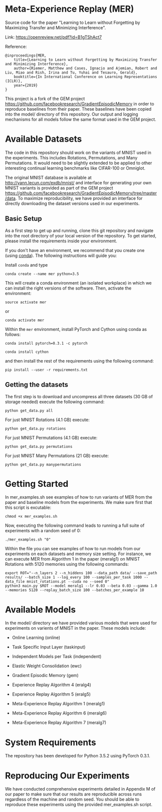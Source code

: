 # Meta-Experience Replay (MER)

Source code for the paper "Learning to Learn without Forgetting by Maximizing Transfer and Minimizing Interference".

Link: https://openreview.net/pdf?id=B1gTShAct7

Reference:
```
@inproceedings{MER,
    title={Learning to Learn without Forgetting by Maximizing Transfer and Minimizing Interference},   
    author={Riemer, Matthew and Cases, Ignacio and Ajemian, Robert and Liu, Miao and Rish, Irina and Tu, Yuhai and Tesauro, Gerald},    
    booktitle={In International Conference on Learning Representations (ICLR)},    
    year={2019}   
}
```

This project is a fork of the GEM project https://github.com/facebookresearch/GradientEpisodicMemory in order to reproduce baselines from their paper. These baselines have been copied into the model/ directory of this repository. Our output and logging mechanisms for all models follow the same format used in the GEM project. 

# Available Datasets

The code in this repository should work on the variants of MNIST used in the experiments. This includes Rotations, Permutations, and Many Permutations. It would need to be slightly extended to be applied to other interesting continual learning benchmarks like CIFAR-100 or Omniglot.

The original MNIST database is available at http://yann.lecun.com/exdb/mnist/ and interface for generating your own MNIST variants is provided as part of the GEM project https://github.com/facebookresearch/GradientEpisodicMemory/tree/master/data. To maximize reproducibility, we have provided an interface for directly downloading the dataset versions used in our experiments.

## Basic Setup

As a first step to get up and running, clone this git repository and navigate into the root directory of your local version of the repository. To get started, please install the requirements inside your environment.

If you don't have an environment, we recommend that you create one (using [conda](http://anaconda.org)). The following instructions will guide you:

Install `conda` and type

```conda create --name mer python=3.5```

This will create a conda environment (an isolated workplace) in which we can install the right versions of the software. Then, activate the environment:

```source activate mer```

or

```conda activate mer```

Within the `mer` environment, install PyTorch and Cython using conda as follows:

```conda install pytorch=0.3.1 -c pytorch```

```conda install cython```

and then install the rest of the requirements using the following command:

```pip install --user -r requirements.txt```

## Getting the datasets

The first step is to download and uncompress all three datasets (30 GB of storage needed) execute the following command:

```python get_data.py all```

For just MNIST Rotations (4.1 GB) execute:

```python get_data.py rotations```

For just MNIST Permutations (4.1 GB) execute:

```python get_data.py permutations```

For just MNIST Many Permutations (21 GB) execute:

```python get_data.py manypermutations```

# Getting Started

In mer_examples.sh see examples of how to run variants of MER from the paper and baseline models from the experiments. We make sure first that this script is excutable:

```chmod +x mer_examples.sh```

Now, executing the following command leads to running a full suite of experiments with a random seed of 0:

```
./mer_examples.sh "0"
```

Within the file you can see examples of how to run models from our experiments on each datasets and memory size setting. For instance, we can execute MER from Algorithm 1 in the paper (meralg1) on MNIST Rotations with 5120 memories using the following commands:
```
export ROT="--n_layers 2 --n_hiddens 100 --data_path data/ --save_path results/ --batch_size 1 --log_every 100 --samples_per_task 1000 --data_file mnist_rotations.pt --cuda no --seed 0"
python3 main.py $ROT --model meralg1 --lr 0.03 --beta 0.03 --gamma 1.0 --memories 5120 --replay_batch_size 100 --batches_per_example 10
```

# Available Models

In the model/ directory we have provided various models that were used for experiments on varients of MNIST in the paper. These models include:

- Online Learning (online)

- Task Specific Input Layer (taskinput)

- Independent Models per Task (independent)

- Elastic Weight Consolidation (ewc)

- Gradient Episodic Memory (gem)

- Experience Replay Algorithm 4 (eralg4)

- Experience Replay Algorithm 5 (eralg5)

- Meta-Experience Replay Algorithm 1 (meralg1)

- Meta-Experience Replay Algorithm 6 (meralg6)

- Meta-Experience Replay Algorithm 7 (meralg7)

# System Requirements

The repository has been developed for Python 3.5.2 using PyTorch 0.3.1.

# Reproducing Our Experiments 

We have conducted comprehensive experiments detailed in Appendix M of our paper to make sure that our results are reproducible across runs regardless of the machine and random seed. You should be able to reproduce these experiments using the provided mer_examples.sh script.
